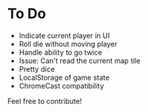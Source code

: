# To Do

- Indicate current player in UI
- Roll die without moving player
- Handle ability to go twice
- Issue: Can't read the current map tile
- Pretty dice
- LocalStorage of game state
- ChromeCast compatibility

Feel free to contribute!
